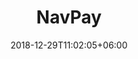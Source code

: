 ---
title: "NavPay"
date: 2018-12-29T11:02:05+06:00
icon: "fas fa-mobile-alt"
description: "NavPay is a lite wallet for desktop, mobile and web."
type : "pages"
order: "030"

---